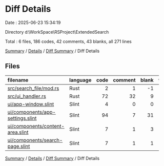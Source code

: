# Diff Details

Date : 2025-06-23 15:34:19

Directory d:\\WorkSpace\\RSProject\\ExtendedSearch

Total : 6 files,  186 codes, 42 comments, 43 blanks, all 271 lines

[Summary](results.md) / [Details](details.md) / [Diff Summary](diff.md) / Diff Details

## Files
| filename | language | code | comment | blank | total |
| :--- | :--- | ---: | ---: | ---: | ---: |
| [src/search\_file/mod.rs](/src/search_file/mod.rs) | Rust | 2 | 1 | -1 | 2 |
| [src/ui\_handler.rs](/src/ui_handler.rs) | Rust | 72 | 32 | 9 | 113 |
| [ui/app-window.slint](/ui/app-window.slint) | Slint | 4 | 0 | 0 | 4 |
| [ui/components/app-settings.slint](/ui/components/app-settings.slint) | Slint | 94 | 7 | 31 | 132 |
| [ui/components/content-area.slint](/ui/components/content-area.slint) | Slint | 7 | 1 | 3 | 11 |
| [ui/components/search-page.slint](/ui/components/search-page.slint) | Slint | 7 | 1 | 1 | 9 |

[Summary](results.md) / [Details](details.md) / [Diff Summary](diff.md) / Diff Details
